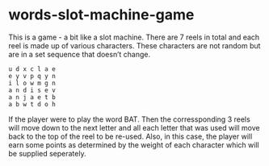 # words-slot-machine-game

This is a game - a bit like a slot machine. There are 7 reels in total and each reel is made up of various characters. These characters are ​not​ random but are in a set sequence that doesn’t change.

```
u d x c l a e
e y v p q y n
i l o w m g n
a n d i s e v
a n j a e t b
a b w t d o h
```

If the player were to play the word ​BAT​. Then the corressponding 3 reels will move down to the next letter and all each letter that was used will move back to the top of the reel to be re-used. Also, in this case, the player will earn some points as determined by the weight of each character which will be supplied seperately.






